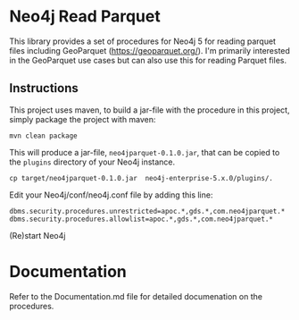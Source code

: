 # Neo4j Read Parquet
This library provides a set of procedures for Neo4j 5 for reading parquet files including GeoParquet (https://geoparquet.org/).
I'm primarily interested in the GeoParquet use cases but can also use this for reading Parquet files.


Instructions
------------ 

This project uses maven, to build a jar-file with the procedure in this
project, simply package the project with maven:

    mvn clean package

This will produce a jar-file, `neo4jparquet-0.1.0.jar`,
that can be copied to the `plugins` directory of your Neo4j instance.

    cp target/neo4jparquet-0.1.0.jar  neo4j-enterprise-5.x.0/plugins/.


Edit your Neo4j/conf/neo4j.conf file by adding this line:

    dbms.security.procedures.unrestricted=apoc.*,gds.*,com.neo4jparquet.*
	dbms.security.procedures.allowlist=apoc.*,gds.*,com.neo4jparquet.*
   
    
(Re)start Neo4j

# Documentation
Refer to the Documentation.md file for detailed documenation on the procedures.


